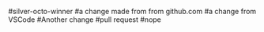 #silver-octo-winner
#a change made from from github.com
#a change from VSCode
#Another change
#pull request
#nope